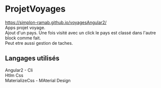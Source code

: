 # ProjetVoyages
https://simplon-ramab.github.io/voyagesAngular2/  
Apps projet voyage.  
Ajout d'un pays. Une fois visité avec un click le pays est classé dans l'autre block comme fait.  
Peut etre aussi gestion de taches.  
  
## Langages utilisés  
Angular2 - Cli  
Htlm Css  
MaterializeCss - MAterial Design  


